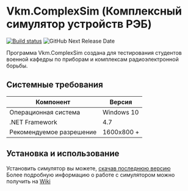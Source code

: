 # Vkm.ComplexSim (Комплексный симулятор устройств РЭБ) 
[![Build status](https://danila-chervonny.visualstudio.com/_apis/public/build/definitions/992b783f-d643-4a7e-b310-eadf0b29a2d9/1/badge)](https://danila-chervonny.visualstudio.com/992b783f-d643-4a7e-b310-eadf0b29a2d9/_build/latest?definitionId=1)
![GitHub Next Release Date](https://img.shields.io/badge/next%20release-october-brightgreen.svg)  

Программа Vkm.ComplexSim создана для тестирования студентов военной кафедры по приборам и комплексам радиоэлектронной борьбы.

## Системные требования
|Компонент               |Версия    |
|------------------------|----------|
|Операционная система    |Windows 10|
|.NET Framework          |4.7       |
|Рекомендуемое разрешение|1600x800 +|

## Установка и использование
Установить симулятор вы можете, [скачав последнюю версию](https://github.com/PicOLinO/VKMSmalta/releases)  
Более подробную информацию о работе с симулятором можно получить на [Wiki](https://github.com/PicOLinO/Vkm.Smalta/wiki)
